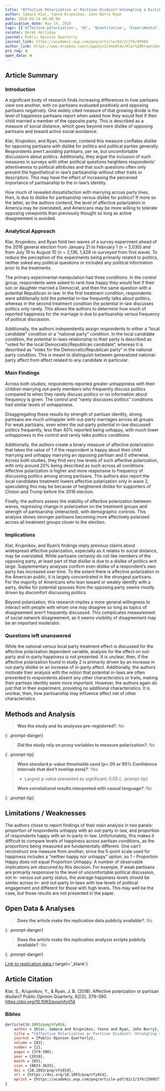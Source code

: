 ```yaml
---
title: "Affective Polarization or Partisan Disdain? Untangling a Dislike for the Opposing Party from a Dislike of Partisanship"
author: Samara Klar, Yanna Krupnikov, John Barry Ryan
date: 2018-05-14 00:00:00
publication_date: May 14, 2018
tags: [['Affective-polarization', 'US', 'Quantitative', 'Experimental', 'Causal']]
curator: Derek Holliday
journal: Public Opinion Quarterly
journal_link: https://academic.oup.com/poq/article/82/2/379/49960
author_link: https://www.dropbox.com/s/pqpdjn1c9medt4z/Klar%20Krupnikov%20Ryan.pdf?dl=0
pre_reg: ❌
open_data: ❌
---
```


## Article Summary

### Introduction ###
A significant body of research finds increasing differences in how partisans view one another, with co-partisans evaluated positively and opposing partisans negatively. One widely cited measure of that growing divide is the level of happiness partisans report when asked how they would feel if their child married a member of the opposite party. This is described as a measure of social distance, which goes beyond mere dislike of opposing partisans and toward active social avoidance.

Klar, Krupnikov, and Ryan, however, contend this measure conflates dislike for opposing partisans with dislike for politics and political parties generally. Respondents aren’t avoiding partisans, per se, but uncomfortable discussions about politics. Additionally, they argue the inclusion of such measures in surveys with other political questions heightens respondents’ attentiveness to political attributes and that such questions often only present the hypothetical in-law’s partisanship without other traits or descriptors. This may have the effect of increasing the perceived importance of partisanship to the in-law’s identity.

How much of revealed dissatisfaction with marrying across party lines, then, is due to dislike for partisanship versus dislike for politics? If more so the latter, as the authors contend, the level of affective polarization in America may be overstated, and Americans may be more willing to tolerate opposing viewpoints than previously thought so long as active disagreement is avoided.

### Analytical Approach ###
Klar, Krupnikov, and Ryan field two waves of a survey experiment ahead of the 2016 general election from January 21 to February 1 (n = 2,030) and from July 19 to August 10 (n = 2,136, 1,428 re-surveyed from first wave). To reduce the perception of the experiments being primarily related to politics, neither asked any political questions or included any political information prior to the treatments.

The primary experimental manipulation had three conditions. In the control group, respondents were asked to rank how happy they would feel if their son or daughter married a Democrat, and then the same question with a potential Republican in-law. In the first treatment condition, respondents were additionally told the potential in-law frequently talks about politics, whereas in the second treatment condition the potential in-law discusses politics only rarely. This allows the authors to determine how much of reported happiness for the marriage is due to partisanship versus frequency of political discussion.

Additionally, the authors independently assign respondents to either a “local candidate” condition or a “national party” condition. In the local candidate condition, the potential in-laws relationship to their party is described as “voted for the local Democratic/Republican candidate”, whereas it is described as “votes for the Democratic/Republican party” in the national party condition. This is meant to distinguish between generalized national-party affect from affect related to any candidate in particular.

### Main Findings ###
Across both studies, respondents reported greater unhappiness with their children marrying out-party members who frequently discuss politics compared to when they rarely discuss politics or no information about frequency is given. The control and “rarely discusses politics” conditions had similar levels of unhappiness. 

Disaggregating these results by strength of partisan identity, strong partisans are much unhappier with out-party marriages across all groups. For weak partisans, even when the out-party potential in-law discussed politics frequently, less than 40% reported being unhappy, with much lower unhappiness in the control and rarely talks politics conditions. 

Additionally, the authors create a binary measure of affective polarization that takes the value of 1 if the respondent is happy about their child marrying and unhappy marrying an opposing partisan and 0 otherwise. Across both studies, they find very low levels of such affective polarization, with only around 20% being described as such across all conditions. Affective polarization is higher and more responsive to frequency of discussing politics among strong partisans. The authors also report the local candidates treatment lowers affective polarization only in wave 2, speculating this may be because of heightened dislike for supporters of Clinton and Trump before the 2016 election.

Finally, the authors assess the stability of affective polarization between waves, regressing change in polarization on the treatment groups and strength of partisanship (interacted), with demographic controls. This analysis shows stronger partisans becoming more affectively polarized across all treatment groups closer to the election.

### Implications ###
Klar, Krupnikov, and Ryan’s findings imply previous claims about widespread affective polarization, especially as it relates to social distance, may be overstated. While partisans certainly do not like members of the opposing party, at least part of that dislike is due to a dislike of politics writ large. Supplementary analyses confirm even dislike of a respondent’s own party has increased over time. To the extent there is affective polarization in the American public, it is largely concentrated in the strongest partisans. For the majority of Americans who lean toward or weakly identify with a party, dislike for potential spouses from the opposing party seems mostly driven by discomfort discussing politics.

Beyond polarization, this research implies a more general willingness to interact with people with whom one may disagree so long as topics of disagreement aren’t frequently discussed. This complicates measurement of social network disagreement, as it seems visibility of disagreement may be an important moderator.

### Questions left unanswered ###
While the national versus local party treatment effect is discussed for the affective polarization dependent variable, analysis for the effect on out-party and in-party happiness is not presented. It is unclear, then, if the affective polarization found in study 2 is primarily driven by an increase in out-party dislike or an increase of in-party affect. Additionally, the authors motivate their analysis with the notion that potential in-laws are often presented to respondents absent any other characteristics or traits, making their partisan identity seem more important. However, the authors again do just that in their experiment, providing no additional characteristics. It is unclear, then, how partisanship may influence affect net of other characteristics.


## Methods and Analysis

> **Was the study and its analyses pre-registered?**: No
> 
{: .prompt-danger}

> **Did the study rely on proxy variables to measure polarization?**: No
> 
{: .prompt-tip}


> **Were standard p-value thresholds used (p<.05 or 95% Confidence Intervals that don’t overlap zero)?**: Yes
>
> - Largest p-value presented as significant: 0.05
{: .prompt-tip}

> **Were correlational results interpreted with causal language?**: No
> 
{: .prompt-tip}

## Limitations / Weaknesses

The authors chose to report findings of their main analysis in two panels: proportion of respondents unhappy with an out-party in-law, and proportion of respondents happy with an in-party in-law. Unfortunately, this makes it difficult to compare levels of happiness across partisan conditions, as the proportions being measured are fundamentally different. One can’t reconstruct one measure from another, since the 5-point scale used for happiness includes a “neither happy nor unhappy” option, so 1 – Proportion Happy does not equal Proportion Unhappy. A number of observable implications are obscured by this decision. For example, if weak partisans are primarily responsive to the level of uncomfortable political discussion, not in- versus out-party status, the average happiness levels should be similar across in- and out-party in-laws with low levels of political engagement and different for those with high levels. This may well be the case, but those results are not presented in the paper.

## Open Data & Analyses

> **Does the article make the replication data publicly available?**: No
> 
{: .prompt-danger}

> **Does the article make the replication analysis scripts publicly available?**: No
> 
{: .prompt-danger}


[Link to replication data.](https://osf.io/us6qw/){:target='_blank'}

## Article Citation

Klar, S., Krupnikov, Y., & Ryan, J. B. (2018). Affective polarization or partisan disdain? Public Opinion Quarterly, 82(2), 379–390. https://doi.org/10.1093/poq/nfy014 

### Bibtex

```bibtex
@article{10.1093/poq/nfy014,
    author = {Klar, Samara and Krupnikov, Yanna and Ryan, John Barry},
    title = "{Affective Polarization or Partisan Disdain?: Untangling a Dislike for the Opposing Party from a Dislike of Partisanship}",
    journal = {Public Opinion Quarterly},
    volume = {82},
    number = {2},
    pages = {379-390},
    year = {2018},
    month = {05},
    issn = {0033-362X},
    doi = {10.1093/poq/nfy014},
    url = {https://doi.org/10.1093/poq/nfy014},
    eprint = {https://academic.oup.com/poq/article-pdf/82/2/379/25095776/nfy014.pdf},
}

```

